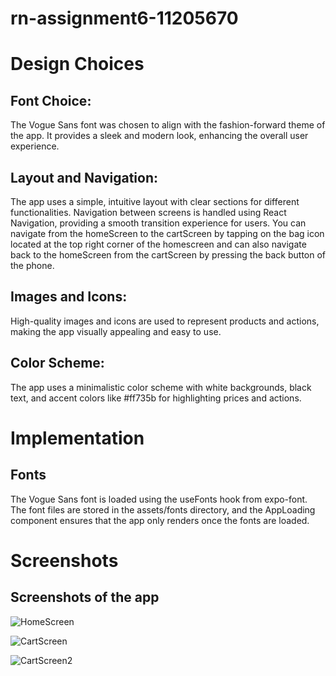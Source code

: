 # rn-assignment6-11205670

# Design Choices

## Font Choice:

The Vogue Sans font was chosen to align with the fashion-forward theme of the app. It provides a sleek and modern look, enhancing the overall user experience.

## Layout and Navigation:

The app uses a simple, intuitive layout with clear sections for different functionalities. Navigation between screens is handled using React Navigation, providing a smooth transition experience for users. You can navigate from the homeScreen to the cartScreen by tapping on the bag icon located at the top right corner of the homescreen and can also navigate back to the homeScreen from the cartScreen by pressing the back button of the phone.

## Images and Icons:

High-quality images and icons are used to represent products and actions, making the app visually appealing and easy to use.

## Color Scheme:

The app uses a minimalistic color scheme with white backgrounds, black text, and accent colors like #ff735b for highlighting prices and actions.

# Implementation

## Fonts

The Vogue Sans font is loaded using the useFonts hook from expo-font. The font files are stored in the assets/fonts directory, and the AppLoading component ensures that the app only renders once the fonts are loaded.

# Screenshots

## Screenshots of the app

![HomeScreen](./app-6/assets/Homescreen.png)

![CartScreen](./app-6/assets/CartScreen.png)

![CartScreen2](./app-6/assets/CartScreen2.png)
